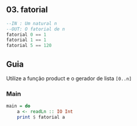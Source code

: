## 03. fatorial
[](solver.hs)
```hs
--IN : Um natural n
--OUT: O fatorial de n
fatorial 0 == 1
fatorial 1 == 1
fatorial 5 == 120
```

## Guia
Utilize a função product e o gerador de lista `[0..n]`

<!--MAIN_BEGIN-->
### Main
```hs
main = do
    a <- readLn :: IO Int
    print $ fatorial a

```
<!--MAIN_END-->
